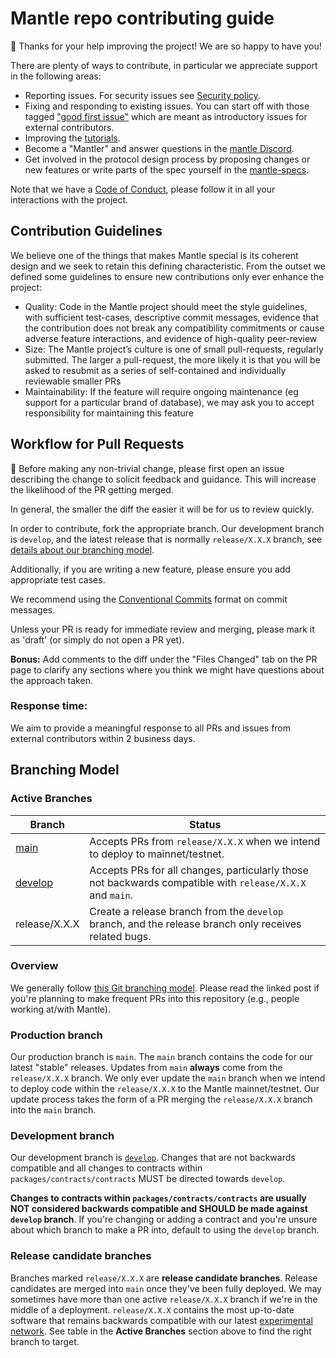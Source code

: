 # Mantle repo contributing guide

🎈 Thanks for your help improving the project! We are so happy to have you!

There are plenty of ways to contribute, in particular we appreciate support in the following areas:

- Reporting issues. For security issues see [Security policy](https://github.com/mantlenetworkio/mantle-v2/blob/develop/SECURITY.md).
- Fixing and responding to existing issues. You can start off with those tagged ["good first issue"](https://github.com/mantlenetworkio/mantle-v2/contribute) which are meant as introductory issues for external contributors.
- Improving the [tutorials](https://github.com/mantlenetworkio/mantle-tutorial).
- Become a "Mantler" and answer questions in the [mantle Discord](https://discord.com/invite/0xMantle).
- Get involved in the protocol design process by proposing changes or new features or write parts of the spec yourself in the [mantle-specs](https://docs-v2.mantle.xyz/).

Note that we have a [Code of Conduct](https://github.com/mantlenetworkio/.github/blob/main/CODE_OF_CONDUCT.md), please follow it in all your interactions with the project.

## Contribution Guidelines

We believe one of the things that makes Mantle special is its coherent design and we seek to retain this defining characteristic. From the outset we defined some guidelines to ensure new contributions only ever enhance the project:

- Quality: Code in the Mantle project should meet the style guidelines, with sufficient test-cases, descriptive commit messages, evidence that the contribution does not break any compatibility commitments or cause adverse feature interactions, and evidence of high-quality peer-review
- Size: The Mantle project’s culture is one of small pull-requests, regularly submitted. The larger a pull-request, the more likely it is that you will be asked to resubmit as a series of self-contained and individually reviewable smaller PRs
- Maintainability: If the feature will require ongoing maintenance (eg support for a particular brand of database), we may ask you to accept responsibility for maintaining this feature

## Workflow for Pull Requests

🚨 Before making any non-trivial change, please first open an issue describing the change to solicit feedback and guidance. This will increase the likelihood of the PR getting merged.

In general, the smaller the diff the easier it will be for us to review quickly.

In order to contribute, fork the appropriate branch. Our development branch is `develop`, and the latest release that is normally `release/X.X.X` branch, see [details about our branching model](https://github.com/mantlenetworkio/mantle-v2/blob/main/CONTRIBUTING.md#branching-model).

Additionally, if you are writing a new feature, please ensure you add appropriate test cases.

We recommend using the [Conventional Commits](https://www.conventionalcommits.org/en/v1.0.0/) format on commit messages.

Unless your PR is ready for immediate review and merging, please mark it as 'draft' (or simply do not open a PR yet).

**Bonus:** Add comments to the diff under the "Files Changed" tab on the PR page to clarify any sections where you think we might have questions about the approach taken.

### Response time:

We aim to provide a meaningful response to all PRs and issues from external contributors within 2 business days.

## Branching Model

### Active Branches

| Branch                                                                | Status                                                                                                    |
| --------------------------------------------------------------------- | --------------------------------------------------------------------------------------------------------- |
| [main](https://github.com/mantlenetworkio/mantle-v2/tree/main/)       | Accepts PRs from `release/X.X.X` when we intend to deploy to mainnet/testnet.                             |
| [develop](https://github.com/mantlenetworkio/mantle-v2/tree/develop/) | Accepts PRs for all changes, particularly those not backwards compatible with `release/X.X.X` and `main`. |
| release/X.X.X                                                         | Create a release branch from the `develop` branch, and the release branch only receives related bugs.     |

### Overview

We generally follow [this Git branching model](https://nvie.com/posts/a-successful-git-branching-model/).
Please read the linked post if you're planning to make frequent PRs into this repository (e.g., people working at/with Mantle).

### Production branch

Our production branch is `main`.
The `main` branch contains the code for our latest "stable" releases.
Updates from `main` **always** come from the `release/X.X.X` branch.
We only ever update the `main` branch when we intend to deploy code within the `release/X.X.X` to the Mantle mainnet/testnet.
Our update process takes the form of a PR merging the `release/X.X.X` branch into the `main` branch.

### Development branch

Our development branch is [`develop`](https://github.com/mantlenetworkio/mantle-v2/tree/develop/).
Changes that are not backwards compatible and all changes to contracts within `packages/contracts/contracts` MUST be directed towards `develop`.

**Changes to contracts within `packages/contracts/contracts` are usually NOT considered backwards compatible and SHOULD be made against `develop` branch**.
If you're changing or adding a contract and you're unsure about which branch to make a PR into, default to using the `develop` branch.

### Release candidate branches

Branches marked `release/X.X.X` are **release candidate branches**.
Release candidates are merged into `main` once they've been fully deployed.
We may sometimes have more than one active `release/X.X.X` branch if we're in the middle of a deployment.
`release/X.X.X` contains the most up-to-date software that remains backwards compatible with our latest [experimental network](https://docs-v2.mantle.xyz/devs/dev-hubs/quick).
See table in the **Active Branches** section above to find the right branch to target.
